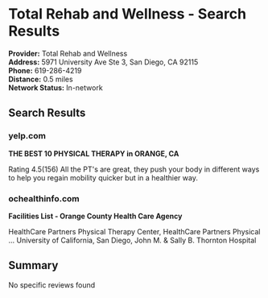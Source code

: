 # Total Rehab and Wellness - Search Results

**Provider:** Total Rehab and Wellness  
**Address:** 5971 University Ave Ste 3, San Diego, CA 92115  
**Phone:** 619-286-4219  
**Distance:** 0.5 miles  
**Network Status:** In-network  

## Search Results

### yelp.com
**THE BEST 10 PHYSICAL THERAPY in ORANGE, CA**

Rating 4.5(156) All the PT's are great, they push your body in different ways to help you regain mobility quicker but in a healthier way.

### ochealthinfo.com
**Facilities List - Orange County Health Care Agency**

HealthCare Partners Physical Therapy Center, HealthCare Partners Physical ... University of California, San Diego, John M. & Sally B. Thornton Hospital

## Summary
No specific reviews found
